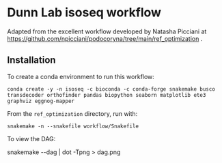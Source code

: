 # Dunn Lab isoseq workflow

Adapted from the excellent workflow developed by Natasha Picciani at https://github.com/npicciani/podocoryna/tree/main/ref_optimization .

## Installation

To create a conda environment to run this workflow:

    conda create -y -n isoseq -c bioconda -c conda-forge snakemake busco transdecoder orthofinder pandas biopython seaborn matplotlib ete3 graphviz eggnog-mapper

From the `ref_optimization` directory, run with:

    snakemake -n --snakefile workflow/Snakefile

To view the DAG:

   snakemake --dag | dot -Tpng > dag.png